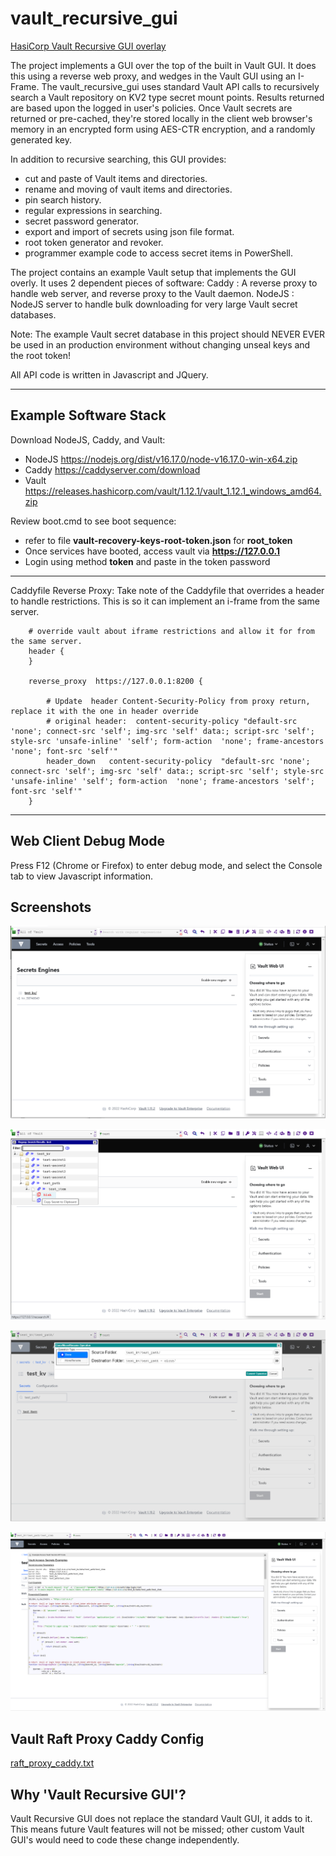 # vault_recursive_gui
<a href="https://github.com/sdetoni/vault_recursive_gui">HasiCorp Vault Recursive GUI overlay</a>

The project implements a GUI over the top of the built in Vault GUI.
It does this using a reverse web proxy, and wedges in the Vault GUI using an I-Frame.
The vault_recursive_gui uses standard Vault API calls to recursively search a Vault 
repository on KV2 type secret mount points. Results returned are based upon the logged in user's policies.
Once Vault secrets are returned or pre-cached, they're stored locally in the client
web browser's memory in an encrypted form using AES-CTR encryption, and a randomly generated key.

In addition to recursive searching, this GUI provides:
   - cut and paste of Vault items and directories.
   - rename and moving of vault items and directories.
   - pin search history.
   - regular expressions in searching.
   - secret password generator.
   - export and import of secrets using json file format.
   - root token generator and revoker.
   - programmer example code to access secret items in PowerShell.
   
The project contains an example Vault setup that implements the GUI overly.
It uses 2 dependent pieces of software: 
   Caddy  : A reverse proxy to handle web server, and reverse proxy to the Vault daemon.
   NodeJS : NodeJS server to handle bulk downloading for very large Vault secret databases. 
   
Note: The example Vault secret database in this project should NEVER EVER be used in an production environment without changing unseal keys and the root token!

All API code is written in Javascript and JQuery.

-------------------------------------------------------------------------------------------

Example Software Stack
----------------------

Download NodeJS, Caddy, and Vault:
- NodeJS    https://nodejs.org/dist/v16.17.0/node-v16.17.0-win-x64.zip
- Caddy     https://caddyserver.com/download
- Vault     https://releases.hashicorp.com/vault/1.12.1/vault_1.12.1_windows_amd64.zip
       
Review boot.cmd to see boot sequence:
  - refer to file **vault-recovery-keys-root-token.json** for **root_token**
  - Once services have booted, access vault via **https://127.0.0.1** 
  - Login using method **token** and paste in the token password

-------------------------------------------------------------------------------------------

Caddyfile Reverse Proxy:
    Take note of the Caddyfile that overrides a header to handle restrictions.
    This is so it can implement an i-frame from the same server.
    
```caddy    
    # override vault about iframe restrictions and allow it for from the same server.
    header {
    }
    
    reverse_proxy  https://127.0.0.1:8200 {
        
        # Update  header Content-Security-Policy from proxy return, replace it with the one in header override
        # original header:  content-security-policy "default-src 'none'; connect-src 'self'; img-src 'self' data:; script-src 'self'; style-src 'unsafe-inline' 'self'; form-action  'none'; frame-ancestors 'none'; font-src 'self'"
        header_down   content-security-policy  "default-src 'none'; connect-src 'self'; img-src 'self' data:; script-src 'self'; style-src 'unsafe-inline' 'self'; form-action  'none'; frame-ancestors 'self'; font-src 'self'"
    }    
```
-------------------------------------------------------------------------------------------
       
## Web Client Debug Mode
Press F12 (Chrome or Firefox) to enter debug mode, and select the Console tab to view Javascript information.

## Screenshots

![](screenshots/logged_in.png)

![](screenshots/search.png)

![](screenshots/clone.png)

![](screenshots/example_code.png)


## Vault Raft Proxy Caddy Config
[raft_proxy_caddy.txt](src/raft_config/raft_proxy_caddy.txt)

## Why 'Vault Recursive GUI'?
Vault Recursive GUI does not replace the standard Vault GUI, it adds to it. 
This means future Vault features will not be missed; other custom Vault GUI's would need to code these change independently.
